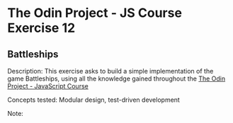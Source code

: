# The Odin Project - JS Course Exercise 12
## Battleships
Description: This exercise asks to build a simple implementation of the game Battleships, using all the knowledge gained throughout the [The Odin Project - JavaScript Course](https://www.theodinproject.com/paths/full-stack-javascript/courses/javascript) 

Concepts tested: Modular design, test-driven development

Note:

